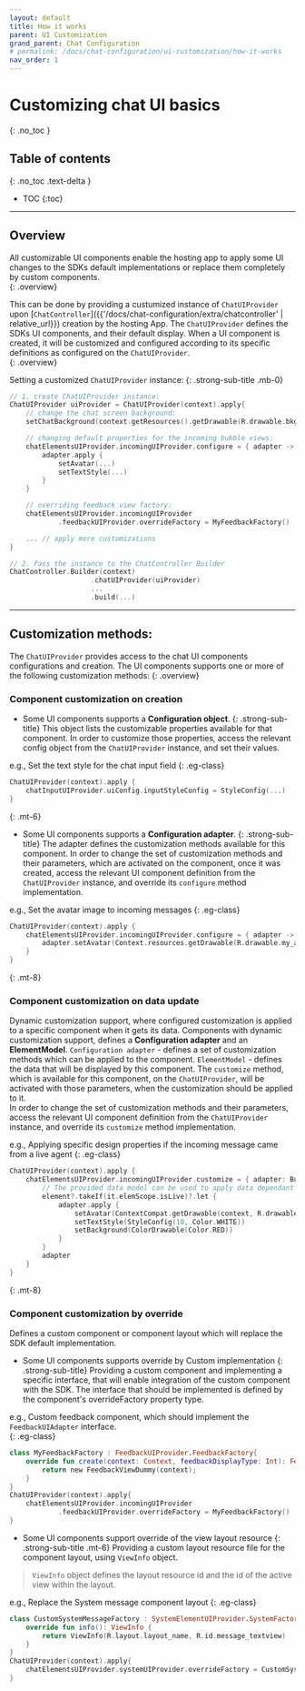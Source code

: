 ```yaml
---
layout: default
title: How it works
parent: UI Customization
grand_parent: Chat Configuration 
# permalink: /docs/chat-configuration/ui-customization/how-it-works
nav_order: 1
---
```


# Customizing chat UI basics 
{: .no_toc }

## Table of contents
{: .no_toc .text-delta }

- TOC
{:toc}

---

## Overview
All customizable UI components enable the hosting app to apply some UI changes to the SDKs default implementations or replace them completely by custom components.   
{: .overview}   

This can be done by providing a custumized instance of `ChatUIProvider` upon [`ChatController`]({{'/docs/chat-configuration/extra/chatcontroller' | relative_url}}) creation by the hosting App. 
The `ChatUIProvider` defines the SDKs UI components, and their default display. When a UI component is created, it will be customized and configured according to its specific definitions as configured on the `ChatUIProvider`.   
{: .overview}

Setting a customized `ChatUIProvider` instance:
{: .strong-sub-title .mb-0}
```kotlin
// 1. create ChatUIProvider instance:
ChatUIProvider uiProvider = ChatUIProvider(context).apply{
    // change the chat screen background:
    setChatBackground(context.getResources().getDrawable(R.drawable.bkg_bots));

    // changing default properties for the incoming bubble views:
    chatElementsUIProvider.incomingUIProvider.configure = { adapter ->
        adapter.apply {
            setAvatar(...)
            setTextStyle(...)
        }
    }

    // overriding feedback view factory:
    chatElementsUIProvider.incomingUIProvider
            .feedbackUIProvider.overrideFactory = MyFeedbackFactory()

    ... // apply more customizations
}

// 2. Pass the instance to the ChatController Builder
ChatController.Builder(context)
                    .chatUIProvider(uiProvider)
                    ...
                    .build(...) 
```

---

## Customization methods: 
The `ChatUIProvider` provides access to the chat UI components configurations and creation. 
The UI components supports one or more of the following customization methods:
{: .overview}

### Component customization on creation  
- <a id="object-configure"> Some UI components supports a **Configuration object**. 
{: .strong-sub-title}
This object lists the customizable properties available for that component.
In order to customize those properties, access the relevant config object from the `ChatUIProvider` instance, and set their values.

e.g., Set the text style for the chat input field
{: .eg-class}
```kotlin
ChatUIProvider(context).apply {
    chatInputUIProvider.uiConfig.inputStyleConfig = StyleConfig(...)
}   
```

{: .mt-6}
- <a id="adapter-configure"> Some UI components supports a **Configuration adapter**. 
{: .strong-sub-title}
The adapter defines the customization methods available for this component.
In order to change the set of customization methods and their parameters, which are activated on the component, once it was created,
access the relevant UI component definition from the `ChatUIProvider` instance, and override its `configure` method implementation.

e.g., Set the avatar image to incoming messages
{: .eg-class}
```kotlin
ChatUIProvider(context).apply {
    chatElementsUIProvider.incomingUIProvider.configure = { adapter ->
        adapter.setAvatar(Context.resources.getDrawable(R.drawable.my_avatar))
    }
}
```

{: .mt-8}
### Component customization on data update   
Dynamic customization support, where configured customization is applied to a specific component when it gets its data.
Components with dynamic customization support, defines a **Configuration adapter** and an **ElementModel**. 
`Configuration adapter` - defines a set of customization methods which can be applied to the component. 
`ElementModel` - defines the data that will be displayed by this component.
The `customize` method, which is available for this component, on the `ChatUIProvider`, will be activated with those parameters, when the customization should be applied to it.   
In order to change the set of customization methods and their parameters, access the relevant UI component definition from the `ChatUIProvider` instance, and override its `customize` method implementation.

e.g., Applying specific design properties if the incoming message came from a live agent 
{: .eg-class}
```kotlin
ChatUIProvider(context).apply {
    chatElementsUIProvider.incomingUIProvider.customize = { adapter: BubbleContentUIAdapter, element: IncomingElementModel? ->
        // The provided data model can be used to apply data dependant customizations.  
        element?.takeIf(it.elemScope.isLive)?.let {
            adapter.apply {
                setAvatar(ContextCompat.getDrawable(context, R.drawable.speaker_on))
                setTextStyle(StyleConfig(10, Color.WHITE))
                setBackground(ColorDrawable(Color.RED))
            }
        }
        adapter
    }
}
```

{: .mt-8}
### Component customization by override
Defines a custom component or component layout which will replace the SDK default implementation.   

- Some UI components supports override by Custom implementation
{: .strong-sub-title} 
Providing a custom component and implementing a specific interface, that will enable integration of the custom component with the SDK.
The interface that should be implemented is defined by the component's overrideFactory property type.    
    
e.g., Custom feedback component, which should implement the `FeedbackUIAdapter` interface.   
{: .eg-class}
```kotlin
class MyFeedbackFactory : FeedbackUIProvider.FeedbackFactory{
    override fun create(context: Context, feedbackDisplayType: Int): FeedbackUIAdapter {
        return new FeedbackViewDummy(context);
    }
}
ChatUIProvider(context).apply{
    chatElementsUIProvider.incomingUIProvider
            .feedbackUIProvider.overrideFactory = MyFeedbackFactory()
}
```

- Some UI components support override of the view layout resource
{: .strong-sub-title .mt-6}
Providing a custom layout resource file for the component layout, using `ViewInfo` object.   
> `ViewInfo` object defines the layout resource id and the id of the active view within the layout. 
    
e.g., Replace the System message component layout
{: .eg-class}
```kotlin
class CustomSystemMessageFactory : SystemElementUIProvider.SystemFactory{
    override fun info(): ViewInfo {
        return ViewInfo(R.layout.layout_name, R.id.message_textview)
    }
}
ChatUIProvider(context).apply{
    chatElementsUIProvider.systemUIProvider.overrideFactory = CustomSystemMessageFactory()
}
```
